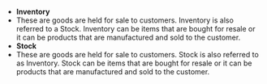 - **Inventory**
- These are goods are held for sale to customers. Inventory is also referred to a Stock. Inventory can be items that are bought for resale or it can be products that are manufactured and sold to the customer.
- **Stock**
- These are goods are held for sale to customers. Stock is also referred to as Inventory. Stock can be items that are bought for resale or it can be products that are manufactured and sold to the customer.